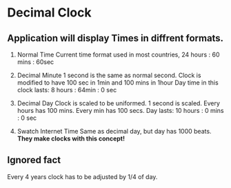 # Decimal Clock

## Application will display Times in diffrent formats.

1. Normal Time
	Current time format used in most countries, 
	24 hours : 60 mins : 60sec
	
2. Decimal Minute
	1 second is the same as normal second. 
	Clock is modified to have 100 sec in 1min and 100 mins in 1hour
	Day time in this clock lasts: 8 hours : 64min : 0 sec

3. Decimal Day
	Clock is scaled to be uniformed. 1 second is scaled.
	Every hours has 100 mins.
	Every min has 100 secs.
	Day lasts: 10 hours : 0 mins : 0 sec
	

4. Swatch Internet Time
	Same as decimal day, but day has 1000 beats. 
	**They make clocks with this concept!**

## Ignored fact
Every 4 years clock has to be adjusted by 1/4 of day.